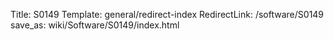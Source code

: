 Title: S0149
Template: general/redirect-index
RedirectLink: /software/S0149
save_as: wiki/Software/S0149/index.html